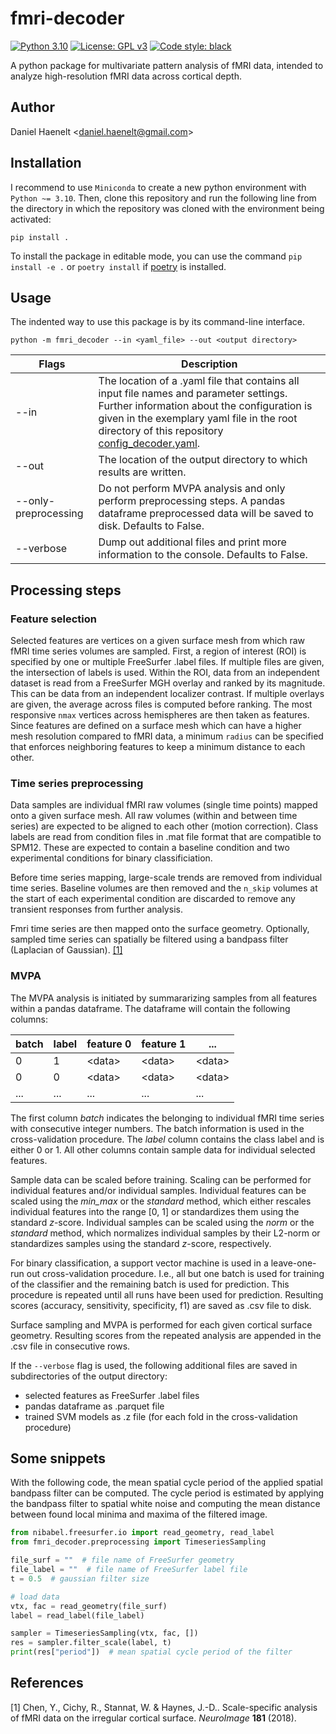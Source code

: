 # fmri-decoder

[![Python 3.10](https://img.shields.io/badge/python-3.10-blue.svg)](https://www.python.org/downloads/release/python-3100/)
[![License: GPL v3](https://img.shields.io/badge/license-GPLv3-orange.svg)](https://www.gnu.org/licenses/gpl-3.0)
[![Code style: black](https://img.shields.io/badge/code%20style-black-000000.svg)](https://github.com/psf/black)

A python package for multivariate pattern analysis of fMRI data, intended to analyze high-resolution fMRI data across cortical depth.

Author
---
Daniel Haenelt &lt;<daniel.haenelt@gmail.com>&gt;

Installation
---
I recommend to use `Miniconda` to create a new python environment with `Python ~= 3.10`. Then, clone this repository and run the following line from the directory in which the repository was cloned with the environment being activated:

```
pip install .
```

To install the package in editable mode, you can use the command `pip install -e .` or `poetry install` if [poetry](https://python-poetry.org/) is installed.

Usage
---

The indented way to use this package is by its command-line interface.

```
python -m fmri_decoder --in <yaml_file> --out <output directory>
```

| Flags   | Description |
|---------|-------------|
| --in  | The location of a .yaml file that contains all input file names and parameter settings. Further information about the configuration is given in the exemplary yaml file in the root directory of this repository [config_decoder.yaml](https://github.com/haenelt/fmri-decoder/blob/main/config_decoder.yaml). |
| --out | The location of the output directory to which results are written. |
| --only-preprocessing | Do not perform MVPA analysis and only perform preprocessing steps. A pandas dataframe preprocessed data will be saved to disk. Defaults to False. |
| --verbose | Dump out additional files and print more information to the console. Defaults to False. |

Processing steps
---

### Feature selection
Selected features are vertices on a given surface mesh from which raw fMRI time series volumes are sampled. First, a region of interest (ROI) is specified by one or multiple FreeSurfer .label files. If multiple files are given, the intersection of labels is used. Within the ROI, data from an independent dataset is read from a FreeSurfer MGH overlay and ranked by its magnitude. This can be data from an independent localizer contrast. If multiple overlays are given, the average across files is computed before ranking. The most responsive `nmax` vertices across hemispheres are then taken as features. Since features are defined on a surface mesh which can have a higher mesh resolution compared to fMRI data, a minimum `radius` can be specified that enforces neighboring features to keep a minimum distance to each other.

### Time series preprocessing
Data samples are individual fMRI raw volumes (single time points) mapped onto a given surface mesh. All raw volumes (within and between time series) are expected to be aligned to each other (motion correction). Class labels are read from condition files in .mat file format that are compatible to SPM12. These are expected to contain a baseline condition and two experimental conditions for binary classificiation.

Before time series mapping, large-scale trends are removed from individual time series. Baseline volumes are then removed and the `n_skip` volumes at the start of each experimental condition are discarded to remove any transient responses from further analysis.

Fmri time series are then mapped onto the surface geometry. Optionally, sampled time series can spatially be filtered using a bandpass filter (Laplacian of Gaussian). [[1]](#1)

### MVPA
The MVPA analysis is initiated by summararizing samples from all features within a pandas dataframe. The dataframe will contain the following columns: 

| batch | label | feature 0    | feature 1    | ...          |
| ----- | ----- | ------------ | ------------ | ------------ |
| 0     | 1     | &lt;data&gt; | &lt;data&gt; | &lt;data&gt; |
| 0     | 0     | &lt;data&gt; | &lt;data&gt; | &lt;data&gt; |
| ...   | ...   | ...          | ...          | ...          |

The first column *batch* indicates the belonging to individual fMRI time series with consecutive integer numbers. The batch information is used in the cross-validation procedure. The *label* column contains the class label and is either 0 or 1. All other columns contain sample data for individual selected features.

Sample data can be scaled before training. Scaling can be performed for individual features and/or individual samples. Individual features can be scaled using the *min_max* or the *standard* method, which either rescales individual features into the range [0, 1] or standardizes them using the standard *z*-score. Individual samples can be scaled using the *norm* or the *standard* method, which normalizes individual samples by their L2-norm or standardizes samples using the standard *z*-score, respectively.

For binary classification, a support vector machine is used in a leave-one-run out cross-validation procedure. I.e., all but one batch is used for training of the classifier and the remaining batch is used for prediction. This procedure is repeated until all runs have been used for prediction. Resulting scores (accuracy, sensitivity, specificity, f1) are saved as .csv file to disk.

Surface sampling and MVPA is performed for each given cortical surface geometry. Resulting scores from the repeated analysis are appended in the .csv file in consecutive rows.

If the `--verbose` flag is used, the following additional files are saved in subdirectories of the output directory:

- selected features as FreeSurfer .label files
- pandas dataframe as .parquet file
- trained SVM models as .z file (for each fold in the cross-validation procedure)

Some snippets
---
With the following code, the mean spatial cycle period of the applied spatial bandpass filter can be computed. The cycle period is estimated by applying the bandpass filter to spatial white noise and computing the mean distance between found local minima and maxima of the filtered image.

```python
from nibabel.freesurfer.io import read_geometry, read_label
from fmri_decoder.preprocessing import TimeseriesSampling

file_surf = ""  # file name of FreeSurfer geometry
file_label = ""  # file name of FreeSurfer label file
t = 0.5  # gaussian filter size

# load data
vtx, fac = read_geometry(file_surf)
label = read_label(file_label)

sampler = TimeseriesSampling(vtx, fac, [])
res = sampler.filter_scale(label, t)
print(res["period"])  # mean spatial cycle period of the filter
```

References
---
<a id="1">[1]</a> Chen, Y., Cichy, R., Stannat, W. & Haynes, J.-D.. Scale-specific analysis of fMRI data on the irregular cortical surface. *NeuroImage* **181** (2018). 